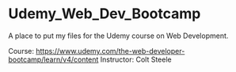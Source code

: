 # Udemy_Web_Dev_Bootcamp

A place to put my files for the Udemy course on Web Development.

Course: <https://www.udemy.com/the-web-developer-bootcamp/learn/v4/content>
Instructor: Colt Steele

